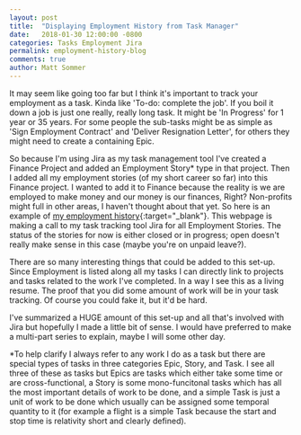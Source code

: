 ```yaml
---
layout: post
title:  "Displaying Employment History from Task Manager"
date:   2018-01-30 12:00:00 -0800
categories: Tasks Employment Jira
permalink: employment-history-blog
comments: true
author: Matt Sommer
---
```


It may seem like going too far but I think it's important to track your employment as a task. Kinda like 'To-do: complete the job'. If you boil it down a job is just one really, really long task. It might be 'In Progress' for 1 year or 35 years. For some people the sub-tasks might be as simple as 'Sign Employment Contract' and 'Deliver Resignation Letter', for others they might need to create a containing Epic.

So because I'm using Jira as my task management tool I've created a Finance Project and added an Employment Story* type in that project. Then I added all my employment stories (of my short career so far) into this Finance project. I wanted to add it to Finance because the reality is we are employed to make money and our money is our finances, Right? Non-profits might full in other areas, I haven't thought about that yet. So here is an example of [my employment history][EMPLOYMENT]{:target="_blank"}. This webpage is making a call to my task tracking tool Jira for all Employment Stories. The status of the stories for now is either closed or in progress; open doesn't really make sense in this case (maybe you're on unpaid leave?).

There are so many interesting things that could be added to this set-up. Since Employment is listed along all my tasks I can directly link to projects and tasks related to the work I've completed. In a way I see this as a living resume. The proof that you did some amount of work will be in your task tracking. Of course you could fake it, but it'd be hard.

I've summarized a HUGE amount of this set-up and all that's involved with Jira but hopefully I made a little bit of sense. I would have preferred to make a multi-part series to explain, maybe I will some other day.

*To help clarify I always refer to any work I do as a task but there are special types of tasks in three categories Epic, Story, and Task. I see all three of these as tasks but Epics are tasks which either take some time or are cross-functional, a Story is some mono-funcitonal tasks which has all the most important details of work to be done, and a simple Task is just a unit of work to be done which usually can be assigned some temporal quantity to it (for example a flight is a simple Task because the start and stop time is relativity short and clearly defined).

[EMPLOYMENT]: https://mattsommer.io/employment/
